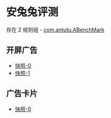# 安兔兔评测

存在 2 规则组 - [com.antutu.ABenchMark](/src/apps/com.antutu.ABenchMark.ts)

## 开屏广告

- [快照-0](https://i.gkd.li/import/13233875)
- [快照-1](https://i.gkd.li/import/13538328)

## 广告卡片

- [快照-0](https://i.gkd.li/import/13234012)
